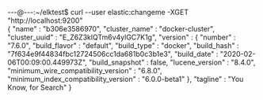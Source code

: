 ---@---:~/elktest$ curl --user elastic:changeme -XGET "http://localhost:9200"\
{
  "name" : "b306e3586970",
  "cluster_name" : "docker-cluster",
  "cluster_uuid" : "E_Z6Z3klQTm6v4ylGC7K1g",
  "version" : {
    "number" : "7.6.0",
    "build_flavor" : "default",
    "build_type" : "docker",
    "build_hash" : "7f634e9f44834fbc12724506cc1da681b0c3b1e3",
    "build_date" : "2020-02-06T00:09:00.449973Z",
    "build_snapshot" : false,
    "lucene_version" : "8.4.0",
    "minimum_wire_compatibility_version" : "6.8.0",
    "minimum_index_compatibility_version" : "6.0.0-beta1"
  },
  "tagline" : "You Know, for Search"
}

